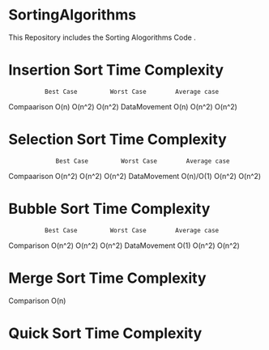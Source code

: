 # SortingAlgorithms
This Repository includes the Sorting  Alogorithms Code .
# Insertion Sort Time Complexity
              Best Case         Worst Case        Average case
Compaarison   O(n)              O(n^2)            O(n^2)
DataMovement   O(n)              O(n^2)           O(n^2)
# Selection Sort Time Complexity
                 Best Case         Worst Case        Average case
 Compaarison     O(n^2)              O(n^2)            O(n^2)
 DataMovement    O(n)/O(1)           O(n^2)            O(n^2)
# Bubble Sort Time Complexity 
              Best Case         Worst Case        Average case
Comparison      O(n^2)              O(n^2)            O(n^2)
DataMovement    O(1)                O(n^2)            O(n^2)
#  Merge Sort Time Complexity
Comparison   O(n)
#  Quick Sort Time Complexity
